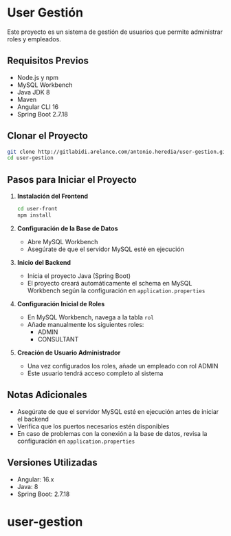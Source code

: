# User Gestión

Este proyecto es un sistema de gestión de usuarios que permite administrar roles y empleados.

## Requisitos Previos

- Node.js y npm
- MySQL Workbench
- Java JDK 8
- Maven
- Angular CLI 16
- Spring Boot 2.7.18

## Clonar el Proyecto

```bash
git clone http://gitlabidi.arelance.com/antonio.heredia/user-gestion.git
cd user-gestion
```

## Pasos para Iniciar el Proyecto

1. **Instalación del Frontend**
   ```bash
   cd user-front
   npm install
   ```

2. **Configuración de la Base de Datos**
   - Abre MySQL Workbench
   - Asegúrate de que el servidor MySQL esté en ejecución

3. **Inicio del Backend**
   - Inicia el proyecto Java (Spring Boot)
   - El proyecto creará automáticamente el schema en MySQL Workbench según la configuración en `application.properties`

4. **Configuración Inicial de Roles**
   - En MySQL Workbench, navega a la tabla `rol`
   - Añade manualmente los siguientes roles:
     - ADMIN
     - CONSULTANT

5. **Creación de Usuario Administrador**
   - Una vez configurados los roles, añade un empleado con rol ADMIN
   - Este usuario tendrá acceso completo al sistema

## Notas Adicionales

- Asegúrate de que el servidor MySQL esté en ejecución antes de iniciar el backend
- Verifica que los puertos necesarios estén disponibles
- En caso de problemas con la conexión a la base de datos, revisa la configuración en `application.properties`

## Versiones Utilizadas

- Angular: 16.x
- Java: 8
- Spring Boot: 2.7.18

# user-gestion
